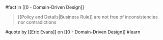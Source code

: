 #fact in [[0 - Domain-Driven Design]]

> [[Policy and Details|Business Rule]] are not free of inconsistencies nor contradictions

#quote by [[Eric Evans]]  on [[0 - Domain-Driven Design]]  #learn 